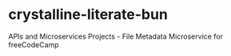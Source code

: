 # crystalline-literate-bun
APIs and Microservices Projects - File Metadata Microservice for freeCodeCamp
